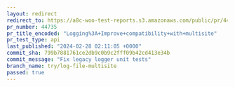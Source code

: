 ```yaml
---
layout: redirect
redirect_to: https://a8c-woo-test-reports.s3.amazonaws.com/public/pr/44735/api/index.html
pr_number: 44735
pr_title_encoded: "Logging%3A+Improve+compatibility+with+multisite"
pr_test_type: api
last_published: "2024-02-28 02:11:05 +0000"
commit_sha: 799b7881761ce2db9c0b9c2fff09b42cd413e34b
commit_message: "Fix legacy logger unit tests"
branch_name: try/log-file-multisite
passed: true
---
```

